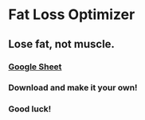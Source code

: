# Fat Loss Optimizer

## Lose fat, not muscle.

### [Google Sheet](https://docs.google.com/spreadsheets/d/1JafqOmQTcGcK7uKTh6EnBseSZQbbLV9o/edit?usp=sharing&ouid=100634078652459075883&rtpof=true&sd=true)
### Download and make it your own!
### Good luck!
